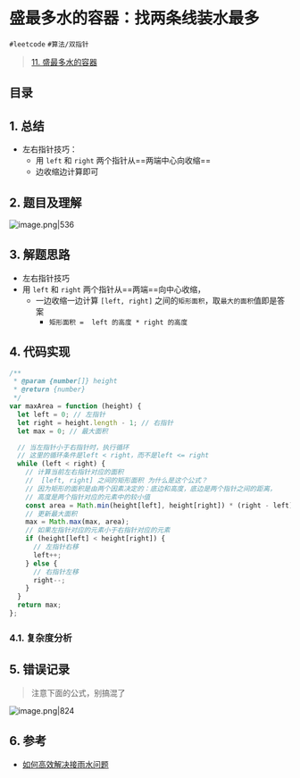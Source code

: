 
# 盛最多水的容器：找两条线装水最多


`#leetcode` `#算法/双指针` 

> [11. 盛最多水的容器](https://leetcode.cn/problems/container-with-most-water/)


## 目录
<!-- toc -->
 ## 1. 总结 

- 左右指针技巧：
	- 用 `left` 和 `right` 两个指针从==两端中心向收缩==
	- 边收缩边计算即可

## 2. 题目及理解

![image.png|536](https://832-1310531898.cos.ap-beijing.myqcloud.com/1177bd34d377d88a18b423f085b603ef.png)

## 3. 解题思路

- 左右指针技巧
- 用 `left` 和 `right` 两个指针从==两端==向中心收缩，
   - 一边收缩一边计算 `[left, right]` 之间的`矩形面积`，取`最大的面积`值即是答案
      - `矩形面积 =  left 的高度 * right 的高度`

## 4. 代码实现

```javascript
/**
 * @param {number[]} height
 * @return {number}
 */
var maxArea = function (height) {
  let left = 0; // 左指针
  let right = height.length - 1; // 右指针
  let max = 0; // 最大面积

  // 当左指针小于右指针时，执行循环
  // 这里的循环条件是left < right，而不是left <= right
  while (left < right) {
    // 计算当前左右指针对应的面积
    //  [left, right] 之间的矩形面积 为什么是这个公式？
    // 因为矩形的面积是由两个因素决定的：底边和高度，底边是两个指针之间的距离，
    // 高度是两个指针对应的元素中的较小值
    const area = Math.min(height[left], height[right]) * (right - left);
    // 更新最大面积
    max = Math.max(max, area);
    // 如果左指针对应的元素小于右指针对应的元素
    if (height[left] < height[right]) {
      // 左指针右移
      left++;
    } else {
      // 右指针左移
      right--;
    }
  }
  return max;
};
```

### 4.1. 复杂度分析

## 5. 错误记录

> 注意下面的公式，别搞混了

![image.png|824](https://832-1310531898.cos.ap-beijing.myqcloud.com/5015126dadf1d8fb35a2abe46218b231.png)

## 6. 参考

- [如何高效解决接雨水问题](https://labuladong.online/algo/frequency-interview/trapping-rain-water/#%E6%89%A9%E5%B1%95%E5%BB%B6%E4%BC%B8)

